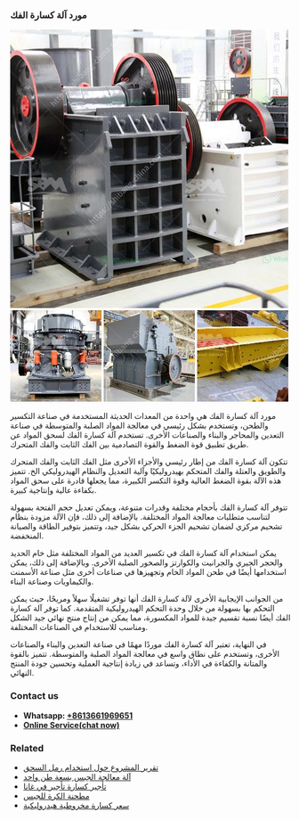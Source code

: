 <h3>مورد آلة كسارة الفك</h3><img src='1701854329.jpg' alt=''><p>مورد آلة كسارة الفك هي واحدة من المعدات الحديثة المستخدمة في صناعة التكسير والطحن، وتستخدم بشكل رئيسي في معالجة المواد الصلبة والمتوسطة في صناعة التعدين والمحاجر والبناء والصناعات الأخرى. تستخدم آلة كسارة الفك لسحق المواد عن طريق تطبيق قوة الضغط والقوة التصادمية بين الفك الثابت والفك المتحرك.</p><p>تتكون آلة كسارة الفك من إطار رئيسي والأجزاء الأخرى مثل الفك الثابت والفك المتحرك والطويق والعتلة والفك المتحكم بهيدروليكيًا وآلية التعديل والنظام الهيدروليكي الخ. تتميز هذه الآلة بقوة الضغط العالية وقوة التكسر الكبيرة، مما يجعلها قادرة على سحق المواد بكفاءة عالية وإنتاجية كبيرة.</p><p>تتوفر آلة كسارة الفك بأحجام مختلفة وقدرات متنوعة، ويمكن تعديل حجم الفتحة بسهولة لتناسب متطلبات معالجة المواد المختلفة. بالإضافة إلى ذلك، فإن الآلة مزودة بنظام تشحيم مركزي لضمان تشحيم الجزء الحركي بشكل جيد، وتتميز بتوفير الطاقة والصيانة المنخفضة.</p><p>يمكن استخدام آلة كسارة الفك في تكسير العديد من المواد المختلفة مثل خام الحديد والحجر الجيري والجرانيت والكوارتز والصخور الصلبة الأخرى. وبالإضافة إلى ذلك، يمكن استخدامها أيضًا في طحن المواد الخام وتجهيزها في صناعات أخرى مثل صناعة الأسمنت والكيماويات وصناعة البناء.</p><p>من الجوانب الإيجابية الأخرى لآلة كسارة الفك أنها توفر تشغيلًا سهلاً ومريحًا، حيث يمكن التحكم بها بسهولة من خلال وحدة التحكم الهيدروليكية المتقدمة. كما توفر آلة كسارة الفك أيضًا نسبة تقسيم جيدة للمواد المكسورة، مما يمكن من إنتاج منتج نهائي جيد الشكل ومناسب للاستخدام في الصناعات المختلفة.</p><p>في النهاية، تعتبر آلة كسارة الفك موردًا مهمًا في صناعة التعدين والبناء والصناعات الأخرى، وتستخدم على نطاق واسع في معالجة المواد الصلبة والمتوسطة. تتميز بالقوة والمتانة والكفاءة في الأداء، وتساعد في زيادة إنتاجية العملية وتحسين جودة المنتج النهائي.</p><h3>Contact us</h3><ul><li><strong>Whatsapp:&nbsp;<a href="https://wa.me/8613661969651">+8613661969651</a></strong></li><li><a href="https://swt.shibang-china.com/?git&amp;zhl&amp;مورد آلة كسارة الفك"><strong>Online Service(chat now)</strong></a></li></ul><h3>Related</h3><ul><li><a href='تقرير المشروع حول استخدام رمل السحق.md'>تقرير المشروع حول استخدام رمل السحق</a></li><li><a href='آلة معالجة الجبس بسعة طن واحد.md'>آلة معالجة الجبس بسعة طن واحد</a></li><li><a href='تأجير كسارة تأجير في غانا.md'>تأجير كسارة تأجير في غانا</a></li><li><a href='مطحنة الكرة للجبس.md'>مطحنة الكرة للجبس</a></li><li><a href='سعر كسارة مخروطية هيدروليكية.md'>سعر كسارة مخروطية هيدروليكية</a></li></ul>